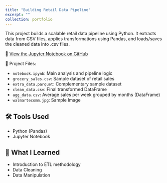 ```yaml
---
title: "Building Retail Data Pipeline"
excerpt: ""
collection: portfolio
---
```


This project builds a scalable retail data pipeline using Python. It extracts data from CSV files, applies transformations using Pandas, and loads/saves the cleaned data into .csv files.

🔗 [View the Jupyter Notebook on GitHub](https://github.com/Gabetxk/Gabetxk.github.io/blob/master/_portfolio/Building%20Retail%20Data%20Pipeline%20(Project)/notebook.ipynb)

📁 Project Files:
- `notebook.ipynb`: Main analysis and pipeline logic
- `grocery_sales.csv`: Sample dataset of retail sales
- `extra_data.parquet`: Complementary sample dataset
- `clean_data.csv`: Final transformed DataFrame
- `agg_data.csv`: Average sales per week grouped by months (DataFrame)
- `walmartecomm.jpg`: Sample Image

## 🛠️ Tools Used
- Python (Pandas)
- Jupyter Notebook

## 🧠 What I Learned
- Introduction to ETL methodology
- Data Cleaning
- Data Manipulation